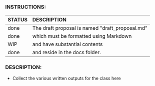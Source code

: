 ### INSTRUCTIONS:

| STATUS |                   DESCRIPTION                   |
| :----- | :---------------------------------------------  |
| done   | The draft proposal is named "draft_proposal.md" |
| done   |     which must be formatted using Markdown      |
| WIP    |          and have substantial contents          |
| done   |         and reside in the docs folder.          |

### DESCRIPTION:
- Collect the various written outputs for the class here